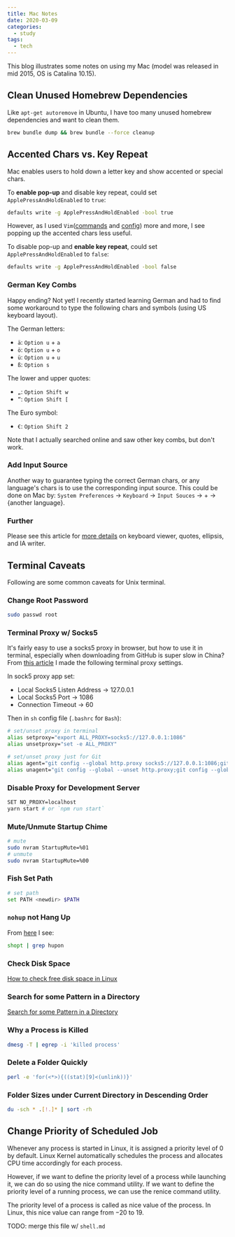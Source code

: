 ```yaml
---
title: Mac Notes
date: 2020-03-09
categories:
  - study
tags:
  - tech
---
```


This blog illustrates some notes on using my Mac (model was released in mid 2015, OS is Catalina 10.15).

<!-- more -->

## Clean Unused Homebrew Dependencies

Like `apt-get autoremove` in Ubuntu, I have too many unused homebrew dependencies and want to clean them.

```sh
brew bundle dump && brew bundle --force cleanup
```

## Accented Chars vs. Key Repeat

Mac enables users to hold down a letter key and show accented or special chars.

To **enable pop-up** and disable key repeat, could set `ApplePressAndHoldEnabled` to `true`:

```sh
defaults write -g ApplePressAndHoldEnabled -bool true
```

However, as I used `Vim`([commands](vim_commands) and [config](vim_customize)) more and more, I see popping up the accented chars less useful.

To disable pop-up and **enable key repeat**, could set `ApplePressAndHoldEnabled` to `false`:

```sh
defaults write -g ApplePressAndHoldEnabled -bool false
```

### German Key Combs

Happy ending? Not yet! I recently started learning German and had to find some workaround to type the following chars and symbols (using US keyboard layout).

The German letters:

- `ä`: `Option u` + `a`
- `ö`: `Option u` + `o`
- `ü`: `Option u` + `u`
- `ß`: `Option s`

The lower and upper quotes:

- `„`: `Option Shift w`
- `”`: `Option Shift [`

The Euro symbol:

- `€`: `Option Shift 2`

Note that I actually searched online and saw other key combs, but don't work.

### Add Input Source

Another way to guarantee typing the correct German chars, or any language's chars is to use the corresponding input source. This could be done on Mac by: `System Preferences` $\rightarrow$ `Keyboard` $\rightarrow$ `Input Souces` $\rightarrow$ $+$ $\rightarrow$ {another language}.

### Further

Please see this article for [more details](https://ia.net/writer/support/mac/special-characters) on keyboard viewer, quotes, ellipsis, and IA writer.

## Terminal Caveats

Following are some common caveats for Unix terminal.

### Change Root Password

```sh
sudo passwd root
```

### Terminal Proxy w/ Socks5

It's fairly easy to use a socks5 proxy in browser, but how to use it in terminal, especially when downloading from GitHub is super slow in China? From [this article](https://www.jianshu.com/p/205aff65954a) I made the following terminal proxy settings.

In sock5 proxy app set:

- Local Socks5 Listen Address $\rightarrow$ 127.0.0.1
- Local Socks5 Port $\rightarrow$ 1086
- Connection Timeout $\rightarrow$ 60

Then in `sh` config file (`.bashrc` for `Bash`):

```sh
# set/unset proxy in terminal
alias setproxy="export ALL_PROXY=socks5://127.0.0.1:1086"
alias unsetproxy="set -e ALL_PROXY"

# set/unset proxy just for Git
alias agent="git config --global http.proxy socks5://127.0.0.1:1086;git config --global https.proxy socks5://127.0.0.1:1086;git config --global http.sslVerify false"
alias unagent="git config --global --unset http.proxy;git config --global --unset https.proxy"
```

### Disable Proxy for Development Server

```sh
SET NO_PROXY=localhost
yarn start # or `npm run start`
```

### Mute/Unmute Startup Chime

```sh
# mute
sudo nvram StartupMute=%01
# unmute
sudo nvram StartupMute=%00
```

### Fish Set Path

```sh
# set path
set PATH <newdir> $PATH
```

### `nohup` not Hang Up

From [here](https://stackoverflow.com/a/15595391/6421652) I see:

```sh
shopt | grep hupon
```

### Check Disk Space

[How to check free disk space in Linux](https://opensource.com/article/18/7/how-check-free-disk-space-linux)

### Search for some Pattern in a Directory

[Search for some Pattern in a Directory](https://stackoverflow.com/a/16957078/6421652)

### Why a Process is Killed

```sh
dmesg -T | egrep -i 'killed process'
```

### Delete a Folder Quickly

```sh
perl -e 'for(<*>){((stat)[9]<(unlink))}'
```

### Folder Sizes under Current Directory in Descending Order

```sh
du -sch * .[!.]* | sort -rh
```

## Change Priority of Scheduled Job

Whenever any process is started in Linux, it is assigned a priority level of 0 by default. Linux Kernel automatically schedules the process and allocates CPU time accordingly for each process.

However, if we want to define the priority level of a process while launching it, we can do so using the nice command utility. If we want to define the priority level of a running process, we can use the renice command utility.

The priority level of a process is called as nice value of the process. In Linux, this nice value can range from $-20$ to $19$.

TODO: merge this file w/ `shell.md`
